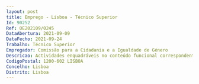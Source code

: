 ```yaml
--- 
layout: post
title: Emprego - Lisboa - Técnico Superior
Id: 90252
Ref: OE202109/0245
DataAbertura: 2021-09-09
DataFecho: 2021-09-24
Trabalho: Técnico Superior
Empregador: Comissão para a Cidadania e a Igualdade de Género
Descricao: Actividades enquadráveis no conteúdo funcional correspondente à carreira categoria de técnico a superior
CodigoPostal: 1200-602 LISBOA
Concelho: Lisboa
Distrito: Lisboa
--- 
```

